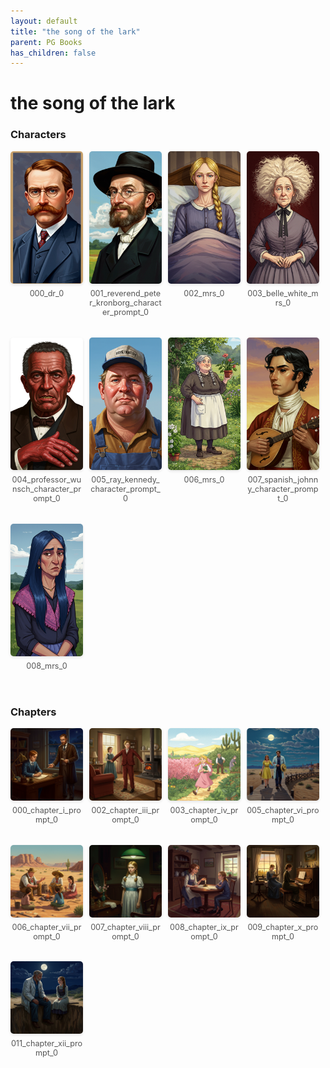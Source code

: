 ```yaml
---
layout: default
title: "the song of the lark"
parent: PG Books
has_children: false
---
```



<style>
.image-gallery {
  display: flex;
  flex-wrap: wrap;
  justify-content: space-between;
  margin-bottom: 20px;
}

.image-row {
  display: flex;
  justify-content: flex-start;
  width: 100%;
  margin-bottom: 20px;
}

.image-item {
  width: 23%;
  margin-right: 2%;
  text-align: center;
}

.image-item:last-child {
  margin-right: 0;
}

.image-item img {
  width: 100%;
  height: auto;
  object-fit: cover;
  border-radius: 5px;
  box-shadow: 0 2px 4px rgba(0,0,0,0.1);
}

.image-item p {
  margin-top: 5px;
  font-size: 0.9em;
  color: #555;
}

.video-container {
  margin: 20px 0;
}
</style>


# the song of the lark

<h3>Characters</h3>
<div class="image-gallery">
<div class="image-row">
  <div class="image-item">
    <img src="../../assets/pg_books_ai_generated_photos/the_song_of_the_lark/characters/000_dr_0.png" alt="000_dr_0">
    <p>000_dr_0</p>
  </div>
  <div class="image-item">
    <img src="../../assets/pg_books_ai_generated_photos/the_song_of_the_lark/characters/001_reverend_peter_kronborg_character_prompt_0.png" alt="001_reverend_peter_kronborg_character_prompt_0">
    <p>001_reverend_peter_kronborg_character_prompt_0</p>
  </div>
  <div class="image-item">
    <img src="../../assets/pg_books_ai_generated_photos/the_song_of_the_lark/characters/002_mrs_0.png" alt="002_mrs_0">
    <p>002_mrs_0</p>
  </div>
  <div class="image-item">
    <img src="../../assets/pg_books_ai_generated_photos/the_song_of_the_lark/characters/003_belle_white_mrs_0.png" alt="003_belle_white_mrs_0">
    <p>003_belle_white_mrs_0</p>
  </div>
</div>
<div class="image-row">
  <div class="image-item">
    <img src="../../assets/pg_books_ai_generated_photos/the_song_of_the_lark/characters/004_professor_wunsch_character_prompt_0.png" alt="004_professor_wunsch_character_prompt_0">
    <p>004_professor_wunsch_character_prompt_0</p>
  </div>
  <div class="image-item">
    <img src="../../assets/pg_books_ai_generated_photos/the_song_of_the_lark/characters/005_ray_kennedy_character_prompt_0.png" alt="005_ray_kennedy_character_prompt_0">
    <p>005_ray_kennedy_character_prompt_0</p>
  </div>
  <div class="image-item">
    <img src="../../assets/pg_books_ai_generated_photos/the_song_of_the_lark/characters/006_mrs_0.png" alt="006_mrs_0">
    <p>006_mrs_0</p>
  </div>
  <div class="image-item">
    <img src="../../assets/pg_books_ai_generated_photos/the_song_of_the_lark/characters/007_spanish_johnny_character_prompt_0.png" alt="007_spanish_johnny_character_prompt_0">
    <p>007_spanish_johnny_character_prompt_0</p>
  </div>
</div>
<div class="image-row">
  <div class="image-item">
    <img src="../../assets/pg_books_ai_generated_photos/the_song_of_the_lark/characters/008_mrs_0.png" alt="008_mrs_0">
    <p>008_mrs_0</p>
  </div>
</div>
</div>

<h3>Chapters</h3>
<div class="image-gallery">
<div class="image-row">
  <div class="image-item">
    <img src="../../assets/pg_books_ai_generated_photos/the_song_of_the_lark/chapters/000_chapter_i_prompt_0.png" alt="000_chapter_i_prompt_0">
    <p>000_chapter_i_prompt_0</p>
  </div>
  <div class="image-item">
    <img src="../../assets/pg_books_ai_generated_photos/the_song_of_the_lark/chapters/002_chapter_iii_prompt_0.png" alt="002_chapter_iii_prompt_0">
    <p>002_chapter_iii_prompt_0</p>
  </div>
  <div class="image-item">
    <img src="../../assets/pg_books_ai_generated_photos/the_song_of_the_lark/chapters/003_chapter_iv_prompt_0.png" alt="003_chapter_iv_prompt_0">
    <p>003_chapter_iv_prompt_0</p>
  </div>
  <div class="image-item">
    <img src="../../assets/pg_books_ai_generated_photos/the_song_of_the_lark/chapters/005_chapter_vi_prompt_0.png" alt="005_chapter_vi_prompt_0">
    <p>005_chapter_vi_prompt_0</p>
  </div>
</div>
<div class="image-row">
  <div class="image-item">
    <img src="../../assets/pg_books_ai_generated_photos/the_song_of_the_lark/chapters/006_chapter_vii_prompt_0.png" alt="006_chapter_vii_prompt_0">
    <p>006_chapter_vii_prompt_0</p>
  </div>
  <div class="image-item">
    <img src="../../assets/pg_books_ai_generated_photos/the_song_of_the_lark/chapters/007_chapter_viii_prompt_0.png" alt="007_chapter_viii_prompt_0">
    <p>007_chapter_viii_prompt_0</p>
  </div>
  <div class="image-item">
    <img src="../../assets/pg_books_ai_generated_photos/the_song_of_the_lark/chapters/008_chapter_ix_prompt_0.png" alt="008_chapter_ix_prompt_0">
    <p>008_chapter_ix_prompt_0</p>
  </div>
  <div class="image-item">
    <img src="../../assets/pg_books_ai_generated_photos/the_song_of_the_lark/chapters/009_chapter_x_prompt_0.png" alt="009_chapter_x_prompt_0">
    <p>009_chapter_x_prompt_0</p>
  </div>
</div>
<div class="image-row">
  <div class="image-item">
    <img src="../../assets/pg_books_ai_generated_photos/the_song_of_the_lark/chapters/011_chapter_xii_prompt_0.png" alt="011_chapter_xii_prompt_0">
    <p>011_chapter_xii_prompt_0</p>
  </div>
</div>
</div>
